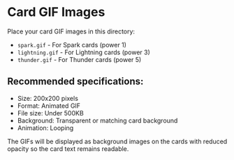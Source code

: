 # Card GIF Images

Place your card GIF images in this directory:

- `spark.gif` - For Spark cards (power 1)
- `lightning.gif` - For Lightning cards (power 3)
- `thunder.gif` - For Thunder cards (power 5)

## Recommended specifications:
- Size: 200x200 pixels
- Format: Animated GIF
- File size: Under 500KB
- Background: Transparent or matching card background
- Animation: Looping

The GIFs will be displayed as background images on the cards with reduced opacity so the card text remains readable.